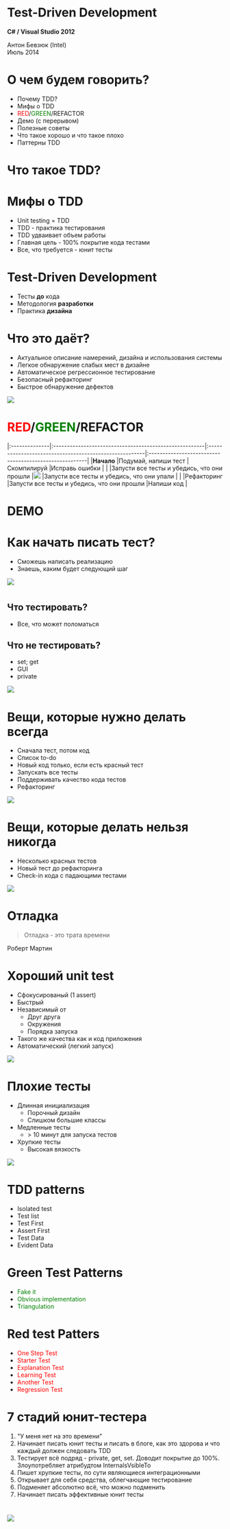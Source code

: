 # Test-Driven Development

**C# / Visual Studio 2012**

Антон Бевзюк (Intel)\
Июль 2014

# О чем будем говорить?
  * Почему TDD?
  * Мифы о TDD
  * <font color=red>RED</font>/<font color=green>GREEN</font>/REFACTOR
  * Демо (с перерывом)
  * Полезные советы
  * Что такое хорошо и что такое плохо
  * Паттерны TDD

# Что такое TDD?

# Мифы о TDD
  * Unit testing = TDD
  * TDD - практика тестирования
  * TDD удваивает объем работы
  * Главная цель - 100% покрытие кода тестами
  * Все, что требуется - юнит тесты

# Test-Driven Development
  * Тесты **до** кода
  * Методология **разработки**
  * Практика **дизайна**

<!-- TDD - это легковесная методология программирования, которая основана на написании тестов до кода. -->
<!-- TDD - это не методолгия тестирования. Это методология разработки ПО. -->
<!-- Главная цель TDD - не покрытие тестами. Это побочный эффект. -->
<!-- Главная цель TDD - помочь разработчикам и заказчикам разрабатывать ПО в условиях изменяющихся требований. -->

# Что это даёт?
  * Актуальное описание намерений, дизайна и использования системы
  * Легкое обнаружение слабых мест в дизайне
  * Автоматическое регрессионное тестирование
  * Безопасный рефакторинг
  * Быстрое обнаружение дефектов

  ![](./images/tdd_1.jpg)

# <font color=red>RED</font>/<font color=green>GREEN</font>/REFACTOR

|:--------------|:-------------------------------------------------------|:-------------------------------------------------------|:-------------------------------------------------------|
|**Начало**     |Подумай, напиши тест                                    |Скомпилируй                                             |Исправь ошибки                                          |
|               |Запусти все тесты и убедись, что они прошли             |![](./images/tdd_2.jpg)                                 |Запусти все тесты и убедись, что они упали              |
|               |Рефакторинг                                             |Запусти все тесты и убедись, что они прошли             |Напиши код                                              |

<!-- FIXME: UGLY need to be solved later -->

# DEMO

# Как начать писать тест?
  * Сможешь написать реализацию
  * Знаешь, каким будет следующий шаг

 ![](./images/tdd_3.jpg)

#

## Что тестировать?

  * Все, что может поломаться

## Что не тестировать?

   * set; get
   * GUI
   * private

![](./images/tdd_4.jpg)

# Вещи, которые нужно делать всегда
  * Сначала тест, потом код
  * Список to-do
  * Новый код только, если есть красный тест
  * Запускать все тесты
  * Поддерживать качество кода тестов
  * Рефакторинг

![](./images/tdd_5.jpg)

# Вещи, которые делать нельзя никогда
  * Несколько красных тестов
  * Новый тест до рефакторинга
  * Check-in кода с падающими тестами

![](./images/tdd_6.jpg)

# Отладка
> Отладка - это трата времени

Роберт Мартин

# Хороший unit test
  * Сфокусированый (1 assert)
  * Быстрый
  * Независимый от
    - Друг друга
    - Окружения
    - Порядка запуска
  * Такого же качества как и код приложения
  * Автоматический (легкий запуск)

![](./images/tdd_7.jpg)

# Плохие тесты
  * Длинная инициализация
    - Порочный дизайн
    - Слишком большие классы
  * Медленные тесты
    - \> 10 минут для запуска тестов
  * Хрупкие тесты
    - Высокая вязкость

![](./images/tdd_8.jpg)

# TDD patterns
  * Isolated test
  * Test list
  * Test First
  * Assert First
  * Test Data
  * Evident Data

<!-- Isolated test: how should the running of tests affect each other? Not at all. -->
<!-- Test list: what should you test? Before you begin, write a list of all the tests you know you will have to write. -->
<!-- Test First: when should you write your tests? Before you write the code that is to be tested. -->
<!-- Assert First: when should you write the asserts? Try writing them first. -->
<!-- Test Data: what data do you use for test-first tests? Use data that makes the tests easy to read and follow. -->
<!-- Evident Data: how do you represent the intent of the data? Include expected and actual results in the test itself, and try to make their relationship apparent. -->

# Green Test Patterns
  * <font color=green>Fake it</font>
  * <font color=green>Obvious implementation</font>
  * <font color=green>Triangulation</font>

<!-- Fake It -->
<!-- What is your first implementation once you have a broken test? Return a constant. Once you have the test running, gradually transform the constant into an expression using variables. -->

<!-- Obvious Implementation -->
<!-- How do you implement simple operations? Just implement them. One to Many How do you implement an operation that works with collections of objects? -->
<!-- Implement it without the collections first, then make it work with collections. -->

<!-- Triangulation -->
<!-- How do you most conservatively drive abstraction with tests? Only abstract when you have two or more examples. -->

# Red test Patters
  * <font color=red>One Step Test</font>
  * <font color=red>Starter Test</font>
  * <font color=red>Explanation Test</font>
  * <font color=red>Learning Test</font>
  * <font color=red>Another Test</font>
  * <font color=red>Regression Test</font>

<!--One Step Test -->
<!-- Which test should you pick next from the list? Pick a test that will teach you something and that you are confident you can implement. -->

<!-- Starter Test -->
<!-- Which test should you start with? Start by testing a variant of an operation that doesn’t do anything. -->

<!-- Explanation Test -->
<!-- How do you spread the use of automated testing? Ask for and give explanations in terms of tests. -->

<!-- Learning Test -->
<!-- When do you write tests for externally produced software? Before the first time you are going to use a new facility in the package. -->

<!-- Another Test -->
<!-- How do you keep a technical discussion from straying off topic? When a tangential idea arises, add a test to the list and go back to the topic. -->

<!-- Regression Test -->
<!-- What’s the first thing you do when a defect is reported? Write the smallest possible test that fails, and that once it runs, the defect will be repaired. -->

# 7 стадий юнит-тестера
  1. "У меня нет на это времени"
  1. Начинает писать юнит тесты и писать в блоге, как это здорова и что каждый должен следовать TDD
  1. Тестирует всё подряд - private, get, set. Доводит покрытие до 100%. Злоупотребляет атрибудтом InternalsVsibleTo
  1. Пишет хрупкие тесты, по сути являющиеся интеграционными
  1. Открывает для себя средства, облегчающие тестирование
  1. Подменяет абсолютно всё, что можно подменить
  1. Начинает писать эффективные юнит тесты

#

![](./images/tdd_9.jpg)

